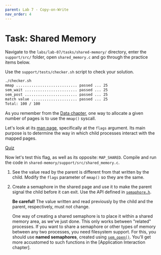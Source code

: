```yaml
---
parent: Lab 7 - Copy-on-Write
nav_order: 4
---
```


# Task: Shared Memory

Navigate to the `labs/lab-07/tasks/shared-memory/` directory, enter the `support/src/` folder, open `shared_memory.c` and go through the practice items below.

Use the `support/tests/checker.sh` script to check your solution.

```bash
./checker.sh
mmap ............................ passed ... 25
sem_wait ........................ passed ... 25
sem_post ........................ passed ... 25
match value ..................... passed ... 25
Total: 100 / 100
```

As you remember from the [Data chapter](../../../../../data/process-memory/reading/process-memory.md), one way to allocate a given number of pages is to use the `mmap()` syscall.

Let's look at its [man page](https://man7.org/linux/man-pages/man2/mmap.2.html), specifically at the `flags` argument.
Its main purpose is to determine the way in which child processes interact with the mapped pages.

[Quiz](../../../quizzes/mmap-cow-flag.md)

Now let's test this flag, as well as its opposite: `MAP_SHARED`.
Compile and run the code in `shared-memory/support/src/shared_memory.c`.

1. See the value read by the parent is different from that written by the child.
   Modify the `flags` parameter of `mmap()` so they are the same.

1. Create a semaphore in the shared page and use it to make the parent signal the child before it can exit.
   Use the API defined in [`semaphore.h`](https://man7.org/linux/man-pages/man0/semaphore.h.0p.html).

    **Be careful!**
    The value written and read previously by the child and the parent, respectively, must not change.

    One way of creating a shared semaphore is to place it within a shared memory area, as we've just done.
    This only works between "related" processes.
    If you want to share a semaphore or other types of memory between any two processes, you need filesystem support.
    For this, you should use **named semaphores**, created using [`sem_open()`](https://man7.org/linux/man-pages/man3/sem_open.3.html).
    You'll get more accustomed to such functions in the [Application Interaction chapter].
